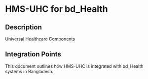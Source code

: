 # HMS-UHC for bd_Health

## Description

Universal Healthcare Components

## Integration Points

This document outlines how HMS-UHC is integrated with bd_Health systems in Bangladesh.
